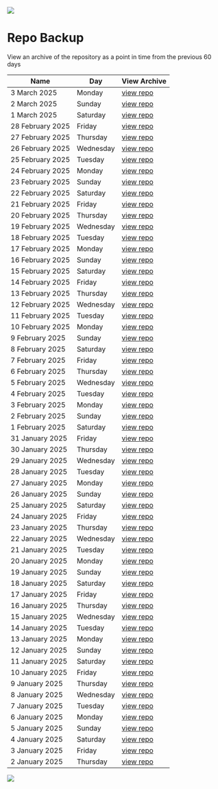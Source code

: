 ![](../../reports/img/header.jpg)

# Repo Backup

View an archive of the repository as a point in time from the previous 60 days


| Name                 | Day         |View Archive              |
| -------------------- |-------------|-------------------------|
| 3 March 2025    | Monday    | [view repo](https://github.com/Peter-Piek/PUBLIC-Subscription-Backup/tree/HEAD@%7B2025-3-3%7D)    |
| 2 March 2025    | Sunday    | [view repo](https://github.com/Peter-Piek/PUBLIC-Subscription-Backup/tree/HEAD@%7B2025-3-2%7D)    |
| 1 March 2025    | Saturday    | [view repo](https://github.com/Peter-Piek/PUBLIC-Subscription-Backup/tree/HEAD@%7B2025-3-1%7D)    |
| 28 February 2025    | Friday    | [view repo](https://github.com/Peter-Piek/PUBLIC-Subscription-Backup/tree/HEAD@%7B2025-2-28%7D)    |
| 27 February 2025    | Thursday    | [view repo](https://github.com/Peter-Piek/PUBLIC-Subscription-Backup/tree/HEAD@%7B2025-2-27%7D)    |
| 26 February 2025    | Wednesday    | [view repo](https://github.com/Peter-Piek/PUBLIC-Subscription-Backup/tree/HEAD@%7B2025-2-26%7D)    |
| 25 February 2025    | Tuesday    | [view repo](https://github.com/Peter-Piek/PUBLIC-Subscription-Backup/tree/HEAD@%7B2025-2-25%7D)    |
| 24 February 2025    | Monday    | [view repo](https://github.com/Peter-Piek/PUBLIC-Subscription-Backup/tree/HEAD@%7B2025-2-24%7D)    |
| 23 February 2025    | Sunday    | [view repo](https://github.com/Peter-Piek/PUBLIC-Subscription-Backup/tree/HEAD@%7B2025-2-23%7D)    |
| 22 February 2025    | Saturday    | [view repo](https://github.com/Peter-Piek/PUBLIC-Subscription-Backup/tree/HEAD@%7B2025-2-22%7D)    |
| 21 February 2025    | Friday    | [view repo](https://github.com/Peter-Piek/PUBLIC-Subscription-Backup/tree/HEAD@%7B2025-2-21%7D)    |
| 20 February 2025    | Thursday    | [view repo](https://github.com/Peter-Piek/PUBLIC-Subscription-Backup/tree/HEAD@%7B2025-2-20%7D)    |
| 19 February 2025    | Wednesday    | [view repo](https://github.com/Peter-Piek/PUBLIC-Subscription-Backup/tree/HEAD@%7B2025-2-19%7D)    |
| 18 February 2025    | Tuesday    | [view repo](https://github.com/Peter-Piek/PUBLIC-Subscription-Backup/tree/HEAD@%7B2025-2-18%7D)    |
| 17 February 2025    | Monday    | [view repo](https://github.com/Peter-Piek/PUBLIC-Subscription-Backup/tree/HEAD@%7B2025-2-17%7D)    |
| 16 February 2025    | Sunday    | [view repo](https://github.com/Peter-Piek/PUBLIC-Subscription-Backup/tree/HEAD@%7B2025-2-16%7D)    |
| 15 February 2025    | Saturday    | [view repo](https://github.com/Peter-Piek/PUBLIC-Subscription-Backup/tree/HEAD@%7B2025-2-15%7D)    |
| 14 February 2025    | Friday    | [view repo](https://github.com/Peter-Piek/PUBLIC-Subscription-Backup/tree/HEAD@%7B2025-2-14%7D)    |
| 13 February 2025    | Thursday    | [view repo](https://github.com/Peter-Piek/PUBLIC-Subscription-Backup/tree/HEAD@%7B2025-2-13%7D)    |
| 12 February 2025    | Wednesday    | [view repo](https://github.com/Peter-Piek/PUBLIC-Subscription-Backup/tree/HEAD@%7B2025-2-12%7D)    |
| 11 February 2025    | Tuesday    | [view repo](https://github.com/Peter-Piek/PUBLIC-Subscription-Backup/tree/HEAD@%7B2025-2-11%7D)    |
| 10 February 2025    | Monday    | [view repo](https://github.com/Peter-Piek/PUBLIC-Subscription-Backup/tree/HEAD@%7B2025-2-10%7D)    |
| 9 February 2025    | Sunday    | [view repo](https://github.com/Peter-Piek/PUBLIC-Subscription-Backup/tree/HEAD@%7B2025-2-9%7D)    |
| 8 February 2025    | Saturday    | [view repo](https://github.com/Peter-Piek/PUBLIC-Subscription-Backup/tree/HEAD@%7B2025-2-8%7D)    |
| 7 February 2025    | Friday    | [view repo](https://github.com/Peter-Piek/PUBLIC-Subscription-Backup/tree/HEAD@%7B2025-2-7%7D)    |
| 6 February 2025    | Thursday    | [view repo](https://github.com/Peter-Piek/PUBLIC-Subscription-Backup/tree/HEAD@%7B2025-2-6%7D)    |
| 5 February 2025    | Wednesday    | [view repo](https://github.com/Peter-Piek/PUBLIC-Subscription-Backup/tree/HEAD@%7B2025-2-5%7D)    |
| 4 February 2025    | Tuesday    | [view repo](https://github.com/Peter-Piek/PUBLIC-Subscription-Backup/tree/HEAD@%7B2025-2-4%7D)    |
| 3 February 2025    | Monday    | [view repo](https://github.com/Peter-Piek/PUBLIC-Subscription-Backup/tree/HEAD@%7B2025-2-3%7D)    |
| 2 February 2025    | Sunday    | [view repo](https://github.com/Peter-Piek/PUBLIC-Subscription-Backup/tree/HEAD@%7B2025-2-2%7D)    |
| 1 February 2025    | Saturday    | [view repo](https://github.com/Peter-Piek/PUBLIC-Subscription-Backup/tree/HEAD@%7B2025-2-1%7D)    |
| 31 January 2025    | Friday    | [view repo](https://github.com/Peter-Piek/PUBLIC-Subscription-Backup/tree/HEAD@%7B2025-1-31%7D)    |
| 30 January 2025    | Thursday    | [view repo](https://github.com/Peter-Piek/PUBLIC-Subscription-Backup/tree/HEAD@%7B2025-1-30%7D)    |
| 29 January 2025    | Wednesday    | [view repo](https://github.com/Peter-Piek/PUBLIC-Subscription-Backup/tree/HEAD@%7B2025-1-29%7D)    |
| 28 January 2025    | Tuesday    | [view repo](https://github.com/Peter-Piek/PUBLIC-Subscription-Backup/tree/HEAD@%7B2025-1-28%7D)    |
| 27 January 2025    | Monday    | [view repo](https://github.com/Peter-Piek/PUBLIC-Subscription-Backup/tree/HEAD@%7B2025-1-27%7D)    |
| 26 January 2025    | Sunday    | [view repo](https://github.com/Peter-Piek/PUBLIC-Subscription-Backup/tree/HEAD@%7B2025-1-26%7D)    |
| 25 January 2025    | Saturday    | [view repo](https://github.com/Peter-Piek/PUBLIC-Subscription-Backup/tree/HEAD@%7B2025-1-25%7D)    |
| 24 January 2025    | Friday    | [view repo](https://github.com/Peter-Piek/PUBLIC-Subscription-Backup/tree/HEAD@%7B2025-1-24%7D)    |
| 23 January 2025    | Thursday    | [view repo](https://github.com/Peter-Piek/PUBLIC-Subscription-Backup/tree/HEAD@%7B2025-1-23%7D)    |
| 22 January 2025    | Wednesday    | [view repo](https://github.com/Peter-Piek/PUBLIC-Subscription-Backup/tree/HEAD@%7B2025-1-22%7D)    |
| 21 January 2025    | Tuesday    | [view repo](https://github.com/Peter-Piek/PUBLIC-Subscription-Backup/tree/HEAD@%7B2025-1-21%7D)    |
| 20 January 2025    | Monday    | [view repo](https://github.com/Peter-Piek/PUBLIC-Subscription-Backup/tree/HEAD@%7B2025-1-20%7D)    |
| 19 January 2025    | Sunday    | [view repo](https://github.com/Peter-Piek/PUBLIC-Subscription-Backup/tree/HEAD@%7B2025-1-19%7D)    |
| 18 January 2025    | Saturday    | [view repo](https://github.com/Peter-Piek/PUBLIC-Subscription-Backup/tree/HEAD@%7B2025-1-18%7D)    |
| 17 January 2025    | Friday    | [view repo](https://github.com/Peter-Piek/PUBLIC-Subscription-Backup/tree/HEAD@%7B2025-1-17%7D)    |
| 16 January 2025    | Thursday    | [view repo](https://github.com/Peter-Piek/PUBLIC-Subscription-Backup/tree/HEAD@%7B2025-1-16%7D)    |
| 15 January 2025    | Wednesday    | [view repo](https://github.com/Peter-Piek/PUBLIC-Subscription-Backup/tree/HEAD@%7B2025-1-15%7D)    |
| 14 January 2025    | Tuesday    | [view repo](https://github.com/Peter-Piek/PUBLIC-Subscription-Backup/tree/HEAD@%7B2025-1-14%7D)    |
| 13 January 2025    | Monday    | [view repo](https://github.com/Peter-Piek/PUBLIC-Subscription-Backup/tree/HEAD@%7B2025-1-13%7D)    |
| 12 January 2025    | Sunday    | [view repo](https://github.com/Peter-Piek/PUBLIC-Subscription-Backup/tree/HEAD@%7B2025-1-12%7D)    |
| 11 January 2025    | Saturday    | [view repo](https://github.com/Peter-Piek/PUBLIC-Subscription-Backup/tree/HEAD@%7B2025-1-11%7D)    |
| 10 January 2025    | Friday    | [view repo](https://github.com/Peter-Piek/PUBLIC-Subscription-Backup/tree/HEAD@%7B2025-1-10%7D)    |
| 9 January 2025    | Thursday    | [view repo](https://github.com/Peter-Piek/PUBLIC-Subscription-Backup/tree/HEAD@%7B2025-1-9%7D)    |
| 8 January 2025    | Wednesday    | [view repo](https://github.com/Peter-Piek/PUBLIC-Subscription-Backup/tree/HEAD@%7B2025-1-8%7D)    |
| 7 January 2025    | Tuesday    | [view repo](https://github.com/Peter-Piek/PUBLIC-Subscription-Backup/tree/HEAD@%7B2025-1-7%7D)    |
| 6 January 2025    | Monday    | [view repo](https://github.com/Peter-Piek/PUBLIC-Subscription-Backup/tree/HEAD@%7B2025-1-6%7D)    |
| 5 January 2025    | Sunday    | [view repo](https://github.com/Peter-Piek/PUBLIC-Subscription-Backup/tree/HEAD@%7B2025-1-5%7D)    |
| 4 January 2025    | Saturday    | [view repo](https://github.com/Peter-Piek/PUBLIC-Subscription-Backup/tree/HEAD@%7B2025-1-4%7D)    |
| 3 January 2025    | Friday    | [view repo](https://github.com/Peter-Piek/PUBLIC-Subscription-Backup/tree/HEAD@%7B2025-1-3%7D)    |
| 2 January 2025    | Thursday    | [view repo](https://github.com/Peter-Piek/PUBLIC-Subscription-Backup/tree/HEAD@%7B2025-1-2%7D)    |

![](../../reports/img/logo.jpg)
